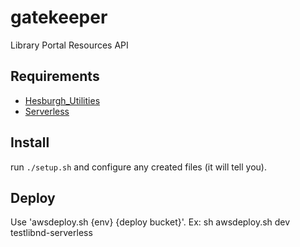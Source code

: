 # gatekeeper
Library Portal Resources API

## Requirements
- [Hesburgh_Utilities](https://github.com/ndlib/hesburgh_utilities)
- [Serverless](https://serverless.com/)

## Install
run `./setup.sh` and configure any created files (it will tell you).

## Deploy
Use 'awsdeploy.sh {env} {deploy bucket}'. Ex:
sh awsdeploy.sh dev testlibnd-serverless
